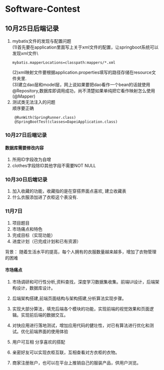 # Software-Contest

## 10月25日后端记录
1. mybatis文件的发现与配置问题\
    (1)首先要在application里面写上关于xml文件的配置，让springboot系统可以发现xml文件\
    ```
    mybatis.mapperLocations=classpath:mappers/*.xml
    ```
    (2)xml映射文件要根据application.properties填写的路径存储在resource文件夹里.\
    (3)建立dao层和model层，网上说如果要把dao看作一个bean的话就使用@Repository,数据库即调用成功，尚不清楚如果单纯把它看作映射怎么使用(@Mapper)
2. 测试类无法注入的问题\
   顺序要正确
   ```
    @RunWith(SpringRunner.class)
    @SpringBootTest(classes=DapeiApplication.class)
   ```
### 10月27日后端记录
#### 数据库需要修改内容
1. 所用ID字段改为自增
2. clothes字段除ID其他字段不需要NOT NULL

### 10月30日后端记录
1. 加入收藏的功能，收藏指的是在穿搭界面点喜欢, 建立收藏表
2. 什么衣服添加进了衣柜这个表没有.

### 11月7日
1. 项目题目
2. 市场痛点和特色
3. 完成目标（实现功能）
4. 进度计划（已完成计划和已有资源）

背景： 随着生活水平的提高，每个人拥有的衣服数量越来越多，增加了衣物管理的困难
#### 市场痛点


1. 市场调研和可行性分析,资料查找，深度学习数据集收集。前端UI设计，后端架构设计，数据库设计。
2. 后端架构搭建,前端页面结构与架构搭建,分析算法实现步骤。
3. 实现大部分算法，填充后端各个模块的功能，实现前端的视觉效果和页面逻辑。实现前后端的数据交互。
4. 对快应用进行落地测试，增加应用代码的健壮性，对已有算法进行优化和测试。优化前端界面的使用体验

1. 用户可互相 分享喜欢的搭配
2. 亲密好友可以实现衣柜互联，互相查看对方衣柜的衣物。
3. 商家注册账户，也可以在平台上推销自己的服装产品，供用户浏览。